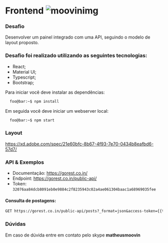 # Frontend ![moovinimg](https://user-images.githubusercontent.com/21336683/141699297-a394ca32-475f-4677-8a62-32732e443881.png)

### Desafio

Desenvolver um painel integrado com uma API, seguindo o modelo de layout proposto.

### Desafio foi realizado utilizando as seguintes tecnologias:

* React;
* Material UI;
* Typescript;
* Bootstrap;



Para iniciar você deve instalar as dependências:
```zsh
  foo@bar:~$ npm install
```
Em seguida você deve iniciar um webserver local:
```zsh
  foo@bar:~$ npm start
```

### Layout

https://xd.adobe.com/spec/21e60bfc-8b67-4f93-7e70-0434b8eafbd6-57d7/

### API & Exemplos

- Documentação: https://gorest.co.in/
- Endpoint: https://gorest.co.in/public-api/
- Token: `32076aa84dcb8091eb0e9884c2f8235943c02a4ae061304baac1a68969035fee`

#### Consulta de postagens: 
```perl
GET https://gorest.co.in/public-api/posts?_format=json&access-token={{token}}&page={{page}}
```

### Dúvidas

Em caso de dúvida entre em contato pelo skype **matheusmoovin**

